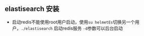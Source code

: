 ## elastisearch 安装
- 启动redis不能使用root用户启动，使用`su helmetEs`切换另一个用户，`./elastisearch` 启动redis服务 `-d`参数可以后台启动